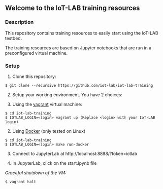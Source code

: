 ## Welcome to the IoT-LAB training resources

### Description

This repository contains training resources to easily start using the IoT-LAB
testbed.

The training resources are based on Jupyter notebooks that are run in a
preconfigured virtual machine.

### Setup

1. Clone this repository:

  ```
  $ git clone --recursive https://github.com/iot-lab/iot-lab-training
  ```

2. Setup your working environment. You have 2 choices:

  1. Using the [vagrant](https://www.vagrantup.com/downloads.html) virtual machine:

  ```
  $ cd iot-lab-training
  $ IOTLAB_LOGIN=<login> vagrant up (Replace <login> with your IoT-LAB login)
  ```

  2. Using [Docker](https://www.docker.com/) (only tested on Linux)

  ```
  $ cd iot-lab-training
  $ IOTLAB_LOGIN=<login> make run-docker
  ```

3. Connect to JupyterLab at http://localhost:8888/?token=iotlab
  
4. In JupyterLab, click on the start.ipynb file

*Graceful shutdown of the VM:*
```
$ vagrant halt
```
